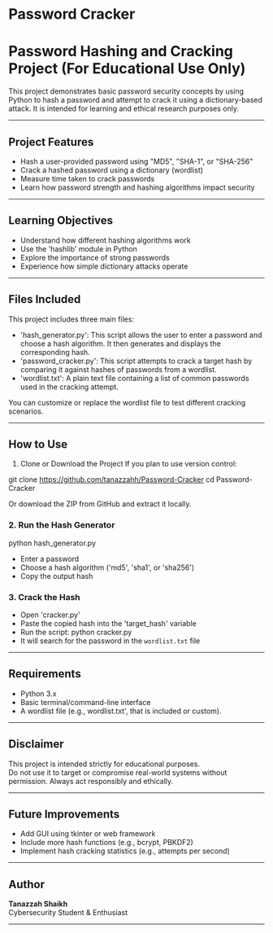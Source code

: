 # Password Cracker

# Password Hashing and Cracking Project (For Educational Use Only)

This project demonstrates basic password security concepts by using Python to hash a password and attempt to crack it using a dictionary-based attack. It is intended for learning and ethical research purposes only.

---

## Project Features

- Hash a user-provided password using "MD5", "SHA-1", or "SHA-256"
- Crack a hashed password using a dictionary (wordlist)
- Measure time taken to crack passwords
- Learn how password strength and hashing algorithms impact security

---

## Learning Objectives

- Understand how different hashing algorithms work
- Use the 'hashlib' module in Python
- Explore the importance of strong passwords
- Experience how simple dictionary attacks operate

---

## Files Included

This project includes three main files:

- 'hash_generator.py': This script allows the user to enter a password and choose a hash algorithm. It then generates and displays the corresponding hash.
- 'password_cracker.py': This script attempts to crack a target hash by comparing it against hashes of passwords from a wordlist.
- 'wordlist.txt': A plain text file containing a list of common passwords used in the cracking attempt.

You can customize or replace the wordlist file to test different cracking scenarios.

---

## How to Use

1. Clone or Download the Project
If you plan to use version control:

git clone https://github.com/tanazzahh/Password-Cracker
cd Password-Cracker

Or download the ZIP from GitHub and extract it locally.

### 2. Run the Hash Generator

python hash_generator.py

- Enter a password
- Choose a hash algorithm ('md5', 'sha1', or 'sha256')
- Copy the output hash

### 3. Crack the Hash
- Open 'cracker.py'
- Paste the copied hash into the 'target_hash' variable
- Run the script: python cracker.py
- It will search for the password in the `wordlist.txt` file

---

## Requirements

- Python 3.x
- Basic terminal/command-line interface
- A wordlist file (e.g., wordlist.txt', that is included or custom).

---

## Disclaimer

This project is intended strictly for educational purposes.  
Do not use it to target or compromise real-world systems without permission. Always act responsibly and ethically.

---

## Future Improvements

- Add GUI using tkinter or web framework
- Include more hash functions (e.g., bcrypt, PBKDF2)
- Implement hash cracking statistics (e.g., attempts per second)

---

## Author

**Tanazzah Shaikh**  
Cybersecurity Student & Enthusiast

---


